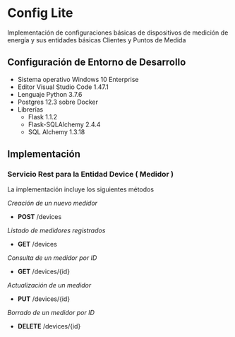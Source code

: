 # Config Lite
Implementación de configuraciones básicas de dispositivos de medición de energía y sus entidades básicas Clientes y Puntos de Medida

## Configuración de Entorno de Desarrollo
- Sistema operativo Windows 10 Enterprise
- Editor Visual Studio Code 1.47.1
- Lenguaje Python 3.7.6
- Postgres 12.3 sobre Docker 
- Librerías
  - Flask 1.1.2
  - Flask-SQLAlchemy 2.4.4
  - SQL Alchemy 1.3.18

## Implementación

### Servicio Rest para la Entidad Device ( Medidor )
La implementación incluye los siguientes métodos

*Creación de un nuevo medidor*
- **POST** /devices 

*Listado de medidores registrados*
- **GET** /devices 

*Consulta de un medidor por ID*
- **GET** /devices/{id} 

*Actualización de un medidor*
- **PUT** /devices/{id} 

*Borrado de un medidor por ID*
- **DELETE** /devices/{id}  
